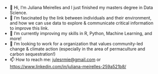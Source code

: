 - 👋 Hi, I’m Juliana Meirelles and I just finished my masters degree in Data Science.
- 👀 I’m fascinated by the link between individuals and their environment, and how we can use data to explore & communicate critical information to improve this link. 
- 🌱 I’m currently improving my skills in R, Python, Machine Learning, and more!
- 💞️ I’m looking to work for a organization that values community-led change & climate action (especially in the area of permaculture and carbon sequestration!)
- 📫 How to reach me: julesrmie@gmail.com or https://www.linkedin.com/in/juliana-meirelles-259a521b8/

<!---
jujumie/jujumie is a ✨ special ✨ repository because its `README.md` (this file) appears on your GitHub profile.
You can click the Preview link to take a look at your changes.
--->
